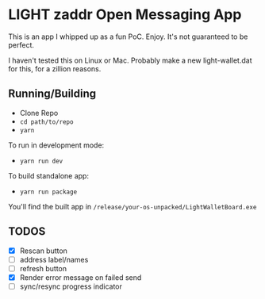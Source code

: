 # LIGHT zaddr Open Messaging App

This is an app I whipped up as a fun PoC. Enjoy. It's not guaranteed to be perfect.

I haven't tested this on Linux or Mac. Probably make a new light-wallet.dat for this, for a zillion reasons.

## Running/Building

- Clone Repo
- `cd path/to/repo`
- `yarn`

To run in development mode:
- `yarn run dev` 

To build standalone app:
- `yarn run package`

You'll find the built app in `/release/your-os-unpacked/LightWalletBoard.exe`

## TODOS
- [x] Rescan button
- [ ] address label/names
- [ ] refresh button
- [x] Render error message on failed send
- [ ] sync/resync progress indicator